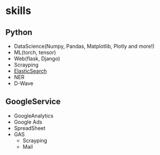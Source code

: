 # skills

## Python
- DataScience(Numpy, Pandas, Matplotlib, Plotly and more!)
- ML(torch, tensor)
- Web(flask, Django)
- Scrayping
- [ElasticSearch](https://github.com/HinataAoki/skills/tree/main/ElasticSearch)
- NER
- D-Wave

## GoogleService
- GoogleAnalytics
- Google Ads
- SpreadSheet
- GAS
  - Scrayping
  - Mail
